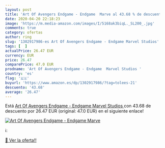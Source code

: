 ```yaml
---
layout: post
title: 'Art Of Avengers Endgame - Endgame  Marve al 43.68 % de descuento'
date: 2020-04-20 22:18:23
image: 'https://m.media-amazon.com/images/I/5168ak3biqL._SL200_.jpg'
comments: true
category: ofertas
author: ring
slug: '1302917986-es Art Of Avengers Endgame - Endgame Marvel Studios'
tags: [  ]
actualPrice: 26.47 EUR
currency: EUR
price: 26.47
comparePrice: 47.0 EUR
prodname: 'Art Of Avengers Endgame - Endgame  Marvel Studios '
country: 'es'
flag: '🇪🇸'
buyurl: 'https://www.amazon.es/dp/1302917986/?tag=tolees-21'
descuento: '43.68'
average: '26.47'
---
```


Está [Art Of Avengers Endgame - Endgame  Marvel Studios ](https://www.amazon.es/dp/1302917986/?tag=tolees-21) con 43.68 de descuento por 26.47 EUR (original: 47.0 EUR) en el siguiente enlace!

[![Art Of Avengers Endgame - Endgame  Marve](https://m.media-amazon.com/images/I/5168ak3biqL._SL200_.jpg)](https://www.amazon.es/dp/1302917986/?tag=tolees-21)

ℹ️:


[🛒 Ver la oferta!!](https://www.amazon.es/dp/1302917986/?tag=tolees-21)
